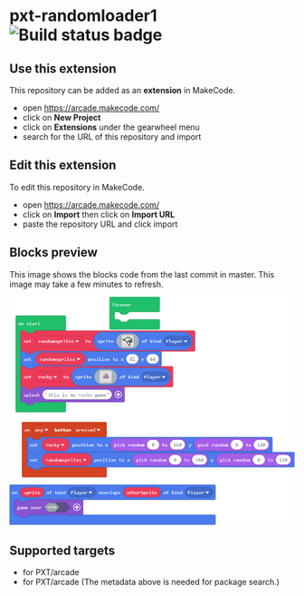 # pxt-randomloader1 ![Build status badge](https://github.com/bendie0/pxt-randomloader1/workflows/MakeCode/badge.svg)



## Use this extension

This repository can be added as an **extension** in MakeCode.

* open https://arcade.makecode.com/
* click on **New Project**
* click on **Extensions** under the gearwheel menu
* search for the URL of this repository and import

## Edit this extension

To edit this repository in MakeCode.

* open https://arcade.makecode.com/
* click on **Import** then click on **Import URL**
* paste the repository URL and click import

## Blocks preview

This image shows the blocks code from the last commit in master.
This image may take a few minutes to refresh.

![A rendered view of the blocks](https://github.com/bendie0/pxt-randomloader1/raw/master/.makecode/blocks.png)

## Supported targets

* for PXT/arcade
* for PXT/arcade
(The metadata above is needed for package search.)


